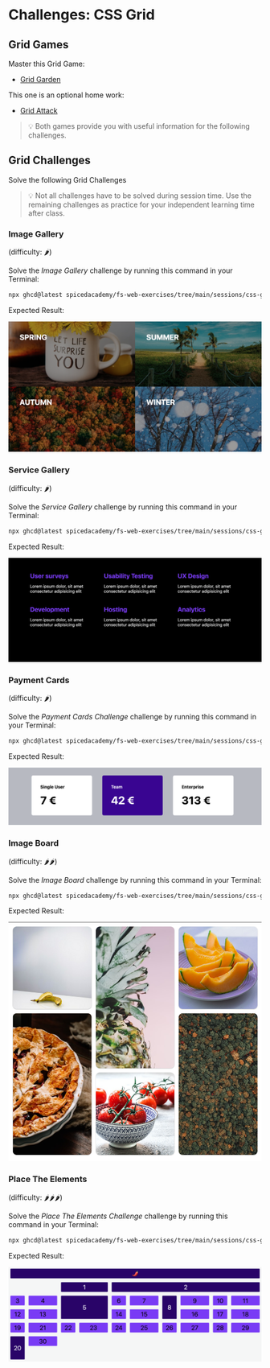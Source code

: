# Challenges: CSS Grid

## Grid Games

Master this Grid Game:

- [Grid Garden](https://cssgridgarden.com/)

This one is an optional home work:

- [Grid Attack](https://codingfantasy.com/games/css-grid-attack/play)

> 💡 Both games provide you with useful information for the following challenges.

## Grid Challenges

Solve the following Grid Challenges

> 💡 Not all challenges have to be solved during session time. Use the remaining challenges as
> practice for your independent learning time after class.

### Image Gallery

(difficulty: 🌶️)

Solve the _Image Gallery_ challenge by running this command in your Terminal:

```bash
npx ghcd@latest spicedacademy/fs-web-exercises/tree/main/sessions/css-grid/image-gallery
```

Expected Result:

![Expected Result Image Gallery](assets/grid-challenge_image-gallery.png)

### Service Gallery

(difficulty: 🌶️)

Solve the _Service Gallery_ challenge by running this command in your Terminal:

```bash
npx ghcd@latest spicedacademy/fs-web-exercises/tree/main/sessions/css-grid/service-gallery
```

Expected Result:

![Expected Result Service Gallery](assets/grid-challenge_service-gallery.png)

### Payment Cards

(difficulty: 🌶️)

Solve the _Payment Cards Challenge_ challenge by running this command in your Terminal:

```bash
npx ghcd@latest spicedacademy/fs-web-exercises/tree/main/sessions/css-grid/payment-cards
```

Expected Result:

![Expected Result Payment Cards](assets/grid-challenge_payment-cards.png)

### Image Board

(difficulty: 🌶️🌶️)

Solve the _Image Board_ challenge by running this command in your Terminal:

```bash
npx ghcd@latest spicedacademy/fs-web-exercises/tree/main/sessions/css-grid/image-board
```

Expected Result:

![Expected Result Image Board](assets/grid-challenge_image-board.png)

### Place The Elements

(difficulty: 🌶️🌶️🌶️)

Solve the _Place The Elements Challenge_ challenge by running this command in your Terminal:

```bash
npx ghcd@latest spicedacademy/fs-web-exercises/tree/main/sessions/css-grid/place-elements
```

Expected Result:

![Expected Result Place the element](assets/grid-challenge_place-elements.png)
